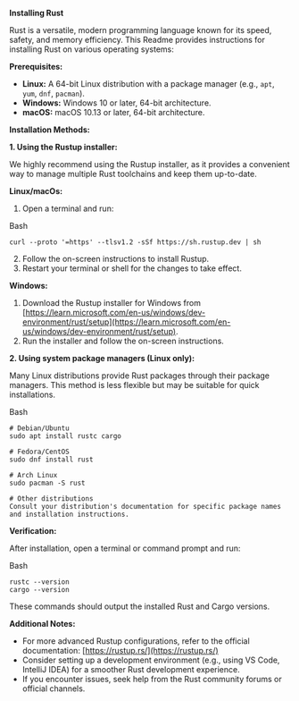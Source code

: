 **Installing Rust**

Rust is a versatile, modern programming language known for its speed, safety, and memory efficiency. This Readme provides instructions for installing Rust on various operating systems:

**Prerequisites:**

-   **Linux:**  A 64-bit Linux distribution with a package manager (e.g.,  `apt`,  `yum`,  `dnf`,  `pacman`).
-   **Windows:**  Windows 10 or later, 64-bit architecture.
-   **macOS:**  macOS 10.13 or later, 64-bit architecture.

**Installation Methods:**

**1. Using the Rustup installer:**

We highly recommend using the Rustup installer, as it provides a convenient way to manage multiple Rust toolchains and keep them up-to-date.

**Linux/macOs:**

1.  Open a terminal and run:

Bash

```
curl --proto '=https' --tlsv1.2 -sSf https://sh.rustup.dev | sh

```
2.  Follow the on-screen instructions to install Rustup.
3.  Restart your terminal or shell for the changes to take effect.

**Windows:**

1.  Download the Rustup installer for Windows from  [https://learn.microsoft.com/en-us/windows/dev-environment/rust/setup](https://learn.microsoft.com/en-us/windows/dev-environment/rust/setup).
2.  Run the installer and follow the on-screen instructions.

**2. Using system package managers (Linux only):**

Many Linux distributions provide Rust packages through their package managers. This method is less flexible but may be suitable for quick installations.

Bash

```
# Debian/Ubuntu
sudo apt install rustc cargo

# Fedora/CentOS
sudo dnf install rust

# Arch Linux
sudo pacman -S rust

# Other distributions
Consult your distribution's documentation for specific package names and installation instructions.

```

**Verification:**

After installation, open a terminal or command prompt and run:

Bash

```
rustc --version
cargo --version

```
These commands should output the installed Rust and Cargo versions.

**Additional Notes:**

-   For more advanced Rustup configurations, refer to the official documentation:  [https://rustup.rs/](https://rustup.rs/)
-   Consider setting up a development environment (e.g., using VS Code, IntelliJ IDEA) for a smoother Rust development experience.
-   If you encounter issues, seek help from the Rust community forums or official channels.
